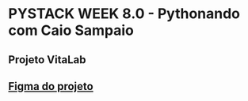 # PYSTACK WEEK 8.0 - Pythonando com Caio Sampaio

## Projeto VitaLab

## [Figma do projeto](https://www.figma.com/file/FzqXqJXe5a8LWcq7LxISHN/Untitled?type=design&node-id=0-1&mode=design&t=LO7jO7shOtADB4oM-0)
